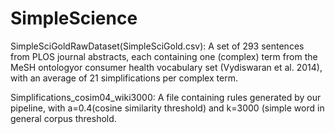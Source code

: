 # SimpleScience

SimpleSciGoldRawDataset(SimpleSciGold.csv):
A set of 293 sentences from PLOS journal abstracts, each containing one (complex) term from the MeSH ontologyor consumer health vocabulary set (Vydiswaran et al. 2014), with an average of 21 simplifications per complex term.

Simplifications_cosim04_wiki3000:
 A file containing rules generated by our pipeline, with a=0.4(cosine similarity threshold) and k=3000 (simple word in general corpus threshold.
